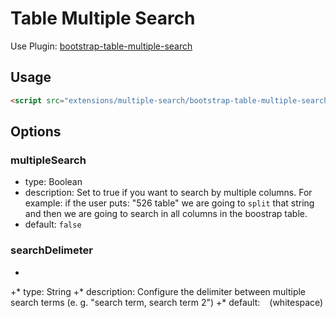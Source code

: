 # Table Multiple Search

Use Plugin: [bootstrap-table-multiple-search](https://github.com/wenzhixin/bootstrap-table/tree/master/src/extensions/multiple-search)

## Usage

```html
<script src="extensions/multiple-search/bootstrap-table-multiple-search.js"></script>
```

## Options

### multipleSearch

* type: Boolean
* description: Set to true if you want to search by multiple columns. For example: if the user puts: "526 table" we are going to `split` that string and then we are going to search in all columns in the boostrap table.
* default: `false`

### searchDelimeter
 +
 +* type: String
 +* description: Configure the delimiter between multiple search terms (e. g. "search term, search term 2")
 +* default: ` ` (whitespace)